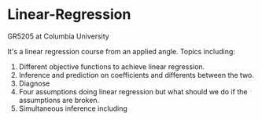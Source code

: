 # Linear-Regression
GR5205 at Columbia University

It's a linear regression course from an applied angle. Topics including:

1. Different objective functions to achieve linear regression.
2. Inference and prediction on coefficients and differents between the two.
3. Diagnose
4. Four assumptions doing linear regression but what should we do if the assumptions are broken.
5. Simultaneous inference including
